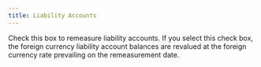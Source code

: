 ```yaml
---
title: Liability Accounts
---
```



Check this box to remeasure liability accounts. If you select this check  box, the foreign currency liability account balances are revalued at the  foreign currency rate prevailing on the remeasurement  date.
